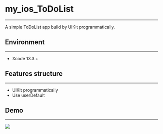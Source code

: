 # my_ios_ToDoList
---
A simple ToDoList app build by UIKit programmatically.
## Environment
---
- Xcode 13.3 +
## Features structure
--- 
- UIKit programmatically
- Use userDefault
## Demo
---
<img src="https://github.com/WeiMoKaungLong/Swift_ToDoList/blob/ToDoList/demo/my_ios_ToDoList_demo.gif">
